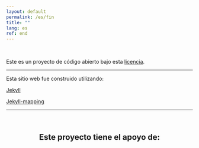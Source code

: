 ```yaml
---
layout: default
permalink: /es/fin
title: ""
lang: es
ref: end
---
```



<br>

Este es un proyecto de código abierto bajo esta [licencia](https://github.com/FOSH-following-demand/FOSH-following-demand.github.io/blob/master/LICENSE).

---

Esta sitio web fue construido utilizando:

[Jekyll](https://jekyllrb.com)

[Jekyll-mapping](https://github.com/matthewowen/jekyll-mapping)

---

<br>
  <center>
    <h2>  Este proyecto tiene el apoyo de:   </h2>
  </center>
